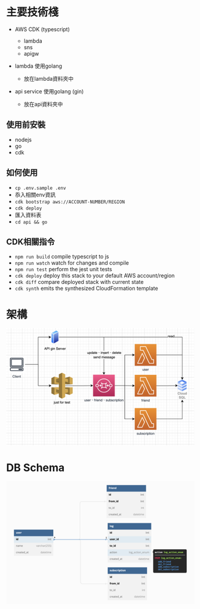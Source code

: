 # 主要技術棧
- AWS CDK (typescript)
  - lambda
  - sns
  - apigw
  
- lambda 使用golang
  - 放在lambda資料夾中
- api service 使用golang (gin)
  - 放在api資料夾中

## 使用前安裝
* nodejs
* go
* cdk

## 如何使用
* `cp .env.sample .env` 
* 忝入相關env資訊
* `cdk bootstrap aws://ACCOUNT-NUMBER/REGION`
* `cdk deploy`
* 匯入資料表
* `cd api && go `

## CDK相關指令
* `npm run build`   compile typescript to js
* `npm run watch`   watch for changes and compile
* `npm run test`    perform the jest unit tests
* `cdk deploy`      deploy this stack to your default AWS account/region
* `cdk diff`        compare deployed stack with current state
* `cdk synth`       emits the synthesized CloudFormation template

# 架構
![label](image/2.png)

# DB Schema
![label](image/1.png)

